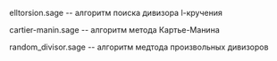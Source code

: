 elltorsion.sage -- алгоритм поиска дивизора l-кручения

cartier-manin.sage -- алгоритм метода Картье-Манина

random_divisor.sage -- алгоритм медтода произвольных дивизоров
